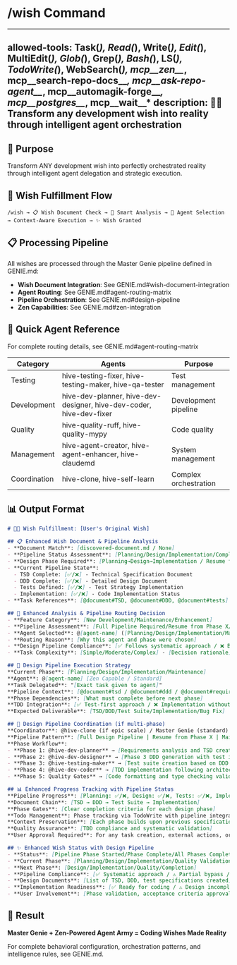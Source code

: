 # /wish Command

---
allowed-tools: Task(*), Read(*), Write(*), Edit(*), MultiEdit(*), Glob(*), Grep(*), Bash(*), LS(*), TodoWrite(*), WebSearch(*), mcp__zen__*, mcp__search-repo-docs__*, mcp__ask-repo-agent__*, mcp__automagik-forge__*, mcp__postgres__*, mcp__wait__*
description: 🧞✨ Transform any development wish into reality through intelligent agent orchestration
---

## 🎯 Purpose
Transform ANY development wish into perfectly orchestrated reality through intelligent agent delegation and strategic execution.

## 🧞 Wish Fulfillment Flow
```
/wish → 📋 Wish Document Check → 🧠 Smart Analysis → 🎯 Agent Selection → Context-Aware Execution → ✨ Wish Granted
```

## 📋 Processing Pipeline
All wishes are processed through the Master Genie pipeline defined in GENIE.md:
- **Wish Document Integration**: See GENIE.md#wish-document-integration
- **Agent Routing**: See GENIE.md#agent-routing-matrix  
- **Pipeline Orchestration**: See GENIE.md#design-pipeline
- **Zen Capabilities**: See GENIE.md#zen-integration

## 🎯 Quick Agent Reference
For complete routing details, see GENIE.md#agent-routing-matrix

| Category | Agents | Purpose |
|----------|--------|---------|
| Testing | hive-testing-fixer, hive-testing-maker, hive-qa-tester | Test management |
| Development | hive-dev-planner, hive-dev-designer, hive-dev-coder, hive-dev-fixer | Development pipeline |
| Quality | hive-quality-ruff, hive-quality-mypy | Code quality |
| Management | hive-agent-creator, hive-agent-enhancer, hive-claudemd | System management |
| Coordination | hive-clone, hive-self-learn | Complex orchestration |

## 📊 Output Format

```markdown
# 🧞✨ Wish Fulfillment: [User's Original Wish]

## 📋 Enhanced Wish Document & Pipeline Analysis
- **Document Match**: [discovered-document.md / None]
- **Pipeline Status Assessment**: [Planning/Design/Implementation/Completed]
- **Design Phase Required**: [Planning→Design→Implementation / Resume from X / Maintenance Only]
- **Current Pipeline State**: 
  - TSD Complete: [✅/❌] - Technical Specification Document
  - DDD Complete: [✅/❌] - Detailed Design Document  
  - Tests Defined: [✅/❌] - Test Strategy Implementation
  - Implementation: [✅/❌] - Code Implementation Status
- **Task References**: [@document#TSD, @document#DDD, @document#tests] (if applicable)

## 🧠 Enhanced Analysis & Pipeline Routing Decision
- **Feature Category**: [New Development/Maintenance/Enhancement]
- **Pipeline Assessment**: [Full Pipeline Required/Resume from Phase X/Direct Routing]
- **Agent Selected**: @[agent-name] ([Planning/Design/Implementation/Maintenance] Phase)
- **Routing Reason**: [Why this agent and phase were chosen]
- **Design Pipeline Compliance**: [✅ Follows systematic approach / ❌ Bypasses design phases]
- **Task Complexity**: [Simple/Moderate/Complex] - [Decision rationale]

## 🎯 Design Pipeline Execution Strategy
**Current Phase**: [Planning/Design/Implementation/Maintenance]
**Agent**: @[agent-name] [Zen Capable / Standard]
**Task Delegated**: "[Exact task given to agent]"
**Pipeline Context**: [@document#tsd / @document#ddd / @document#requirements] (as applicable)
**Phase Dependencies**: [What must complete before next phase]
**TDD Integration**: [✅ Test-first approach / ❌ Implementation without tests]
**Expected Deliverable**: [TSD/DDD/Test Suite/Implementation/Bug Fix]

## 🚀 Design Pipeline Coordination (if multi-phase)
**Coordinator**: @hive-clone (if epic scale) / Master Genie (standard)
**Pipeline Pattern**: [Full Design Pipeline | Resume from Phase X | Maintenance Only]
**Phase Workflow**:
- **Phase 1: @hive-dev-planner** → [Requirements analysis and TSD creation with test strategy]
- **Phase 2: @hive-dev-designer** → [Phase 3 DDD generation with test impact analysis]
- **Phase 3: @hive-testing-maker** → [Test suite creation based on DDD specifications]
- **Phase 4: @hive-dev-coder** → [TDD implementation following architectural specifications]
- **Phase 5: Quality Gates** → [Code formatting and type checking validation]

## 📊 Enhanced Progress Tracking with Pipeline Status
**Pipeline Progress**: [Planning: ✅/❌, Design: ✅/❌, Tests: ✅/❌, Implementation: ✅/❌]
**Document Chain**: [TSD → DDD → Test Suite → Implementation]
**Phase Gates**: [Clear completion criteria for each design phase]
**Todo Management**: Phase tracking via TodoWrite with pipeline integration
**Context Preservation**: [Each phase builds upon previous specifications]
**Quality Assurance**: [TDD compliance and systematic validation]
**User Approval Required**: For any task creation, external actions, or system modifications

## ✨ Enhanced Wish Status with Design Pipeline
- **Status**: [Pipeline Phase Started/Phase Complete/All Phases Complete]
- **Current Phase**: [Planning/Design/Implementation/Quality Validation/Completed]
- **Next Phase**: [Design/Implementation/Quality/Completion]
- **Pipeline Compliance**: [✅ Systematic approach / ⚠️ Partial bypass / ❌ Pipeline violation]
- **Design Documents**: [List of TSD, DDD, test specifications created]
- **Implementation Readiness**: [✅ Ready for coding / ⚠️ Design incomplete / ❌ Missing requirements]
- **User Involvement**: [Phase validation, acceptance criteria approval, final review]
```

## 🎉 Result
**Master Genie + Zen-Powered Agent Army = Coding Wishes Made Reality**

For complete behavioral configuration, orchestration patterns, and intelligence rules, see GENIE.md.